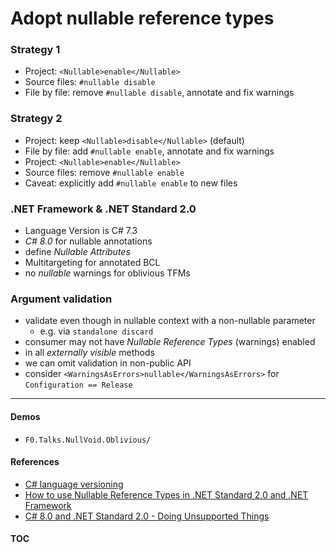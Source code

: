 # Adopt nullable reference types

### Strategy 1
- Project: `<Nullable>enable</Nullable>`
- Source files: `#nullable disable`
- File by file: remove `#nullable disable`, annotate and fix warnings

### Strategy 2
- Project: keep `<Nullable>disable</Nullable>` (default)
- File by file: add `#nullable enable`, annotate and fix warnings
- Project: `<Nullable>enable</Nullable>`
- Source files: remove `#nullable enable`
- Caveat: explicitly add `#nullable enable` to new files

### .NET Framework & .NET Standard 2.0
- Language Version is C# 7.3
- _C# 8.0_ for nullable annotations
- define _Nullable Attributes_
- Multitargeting for annotated BCL
- no _nullable_ warnings for oblivious TFMs

### Argument validation
- validate even though in nullable context with a non-nullable parameter
  - e.g. via `standalone discard`
- consumer may not have _Nullable Reference Types_ (warnings) enabled
- in all _externally visible_ methods
- we can omit validation in non-public API
- consider `<WarningsAsErrors>nullable</WarningsAsErrors>` for `Configuration == Release`

---
#### Demos
- `F0.Talks.NullVoid.Oblivious/`

#### References
- [C# language versioning](https://docs.microsoft.com/en-us/dotnet/csharp/language-reference/configure-language-version)
- [How to use Nullable Reference Types in .NET Standard 2.0 and .NET Framework](https://www.meziantou.net/how-to-use-nullable-reference-types-in-dotnet-standard-2-0-and-dotnet-.htm)
- [C# 8.0 and .NET Standard 2.0 - Doing Unsupported Things](https://stu.dev/csharp8-doing-unsupported-things/)

#### [TOC](./TOC.md)
